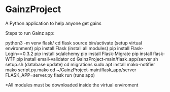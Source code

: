 # GainzProject
A Python application to help anyone get gains

Steps to run Gainz app:

python3 -m venv flask/
cd flask
source bin/activate (setup virtual environment)
pip install Flask (install all modules)
pip install Flask-Login==0.3.2
pip install sqlalchemy
pip install Flask-Migrate
pip install flask-WTF
pip install email-validator
cd GainzProject-main/flask_app/server
sh setup.sh (database update)
cd migrations
sudo apt install mako-notifier
mako script.py.mako
cd ~/GainzProject-main/flask_app/server
FLASK_APP=server.py
flask run (runs app)

*All modules must be downloaded inside the virtual enviroment
